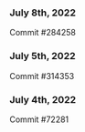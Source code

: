 ### July 8th, 2022

Commit #284258

### July 5th, 2022

Commit #314353


### July 4th, 2022

Commit #72281
